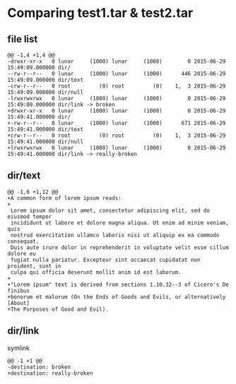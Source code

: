 # Comparing test1.tar & test2.tar

## file list

    @@ -1,4 +1,4 @@
    -drwxr-xr-x   0 lunar     (1000) lunar     (1000)        0 2015-06-29 15:49:09.000000 dir/
    --rw-r--r--   0 lunar     (1000) lunar     (1000)      446 2015-06-29 15:49:09.000000 dir/text
    -crw-r--r--   0 root         (0) root         (0)    1,  3 2015-06-29 15:49:09.000000 dir/null
    -lrwxrwxrwx   0 lunar     (1000) lunar     (1000)        0 2015-06-29 15:49:09.000000 dir/link -> broken
    +drwxr-xr-x   0 lunar     (1000) lunar     (1000)        0 2015-06-29 15:49:41.000000 dir/
    +-rw-r--r--   0 lunar     (1000) lunar     (1000)      671 2015-06-29 15:49:41.000000 dir/text
    +crw-r--r--   0 root         (0) root         (0)    1,  3 2015-06-29 15:49:41.000000 dir/null
    +lrwxrwxrwx   0 lunar     (1000) lunar     (1000)        0 2015-06-29 15:49:41.000000 dir/link -> really-broken

## dir/text

    @@ -1,6 +1,12 @@
    +A common form of lorem ipsum reads:
    +
     Lorem ipsum dolor sit amet, consectetur adipiscing elit, sed do eiusmod tempor
     incididunt ut labore et dolore magna aliqua. Ut enim ad minim veniam, quis
     nostrud exercitation ullamco laboris nisi ut aliquip ex ea commodo consequat.
     Duis aute irure dolor in reprehenderit in voluptate velit esse cillum dolore eu
     fugiat nulla pariatur. Excepteur sint occaecat cupidatat non proident, sunt in
     culpa qui officia deserunt mollit anim id est laborum.
    +
    +"Lorem ipsum" text is derived from sections 1.10.32--3 of Cicero's De finibus
    +bonorum et malorum (On the Ends of Goods and Evils, or alternatively [About]
    +The Purposes of Good and Evil).

## dir/link

symlink

    @@ -1 +1 @@
    -destination: broken
    +destination: really-broken

